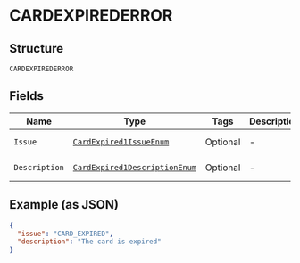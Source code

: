 
# CARDEXPIREDERROR

## Structure

`CARDEXPIREDERROR`

## Fields

| Name | Type | Tags | Description | Getter | Setter |
|  --- | --- | --- | --- | --- | --- |
| `Issue` | [`CardExpired1IssueEnum`](../../doc/models/card-expired-1-issue-enum.md) | Optional | - | CardExpired1IssueEnum getIssue() | setIssue(CardExpired1IssueEnum issue) |
| `Description` | [`CardExpired1DescriptionEnum`](../../doc/models/card-expired-1-description-enum.md) | Optional | - | CardExpired1DescriptionEnum getDescription() | setDescription(CardExpired1DescriptionEnum description) |

## Example (as JSON)

```json
{
  "issue": "CARD_EXPIRED",
  "description": "The card is expired"
}
```

